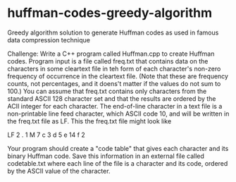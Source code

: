 # huffman-codes-greedy-algorithm
Greedy algorithm solution to generate Huffman codes as used in famous data compression technique

Challenge:
Write a C++ program called Huffman.cpp to create Huffman codes. Program input is a file called freq.txt that contains data on the characters in some cleartext file in teh form of each character's non-zero frequency of occurrence in the cleartext file. (Note that these are frequency counts, not percentages, and it doens't matter if the values do not sum to 100.) You can assume that freq.txt contains only characters from the standard ASCII 128 character set and that the results are ordered by the ACII integer for each character. The end-of-line character in a text file is a non-printable line feed character, which ASCII code 10, and will be written in the freq.txt file as LF. This the freq.txt file might look like

LF 2
. 1
M 7
c 3
d 5
e 14
f 2

Your program should create a "code table" that gives each character and its binary Huffman code. Save this information in an external file called codetable.txt where each line of the file is a character and its code, ordered by the ASCII value of the character.

